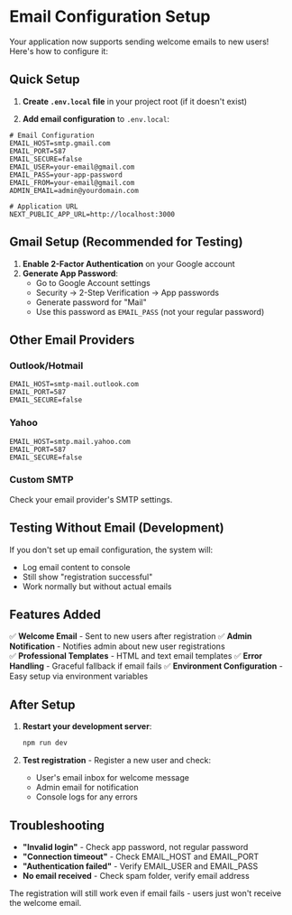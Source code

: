 # Email Configuration Setup

Your application now supports sending welcome emails to new users! Here's how to configure it:

## Quick Setup

1. **Create `.env.local` file** in your project root (if it doesn't exist)

2. **Add email configuration** to `.env.local`:

```env
# Email Configuration
EMAIL_HOST=smtp.gmail.com
EMAIL_PORT=587
EMAIL_SECURE=false
EMAIL_USER=your-email@gmail.com
EMAIL_PASS=your-app-password
EMAIL_FROM=your-email@gmail.com
ADMIN_EMAIL=admin@yourdomain.com

# Application URL
NEXT_PUBLIC_APP_URL=http://localhost:3000
```

## Gmail Setup (Recommended for Testing)

1. **Enable 2-Factor Authentication** on your Google account
2. **Generate App Password**:
   - Go to Google Account settings
   - Security → 2-Step Verification → App passwords
   - Generate password for "Mail"
   - Use this password as `EMAIL_PASS` (not your regular password)

## Other Email Providers

### Outlook/Hotmail
```env
EMAIL_HOST=smtp-mail.outlook.com
EMAIL_PORT=587
EMAIL_SECURE=false
```

### Yahoo
```env
EMAIL_HOST=smtp.mail.yahoo.com
EMAIL_PORT=587
EMAIL_SECURE=false
```

### Custom SMTP
Check your email provider's SMTP settings.

## Testing Without Email (Development)

If you don't set up email configuration, the system will:
- Log email content to console
- Still show "registration successful" 
- Work normally but without actual emails

## Features Added

✅ **Welcome Email** - Sent to new users after registration
✅ **Admin Notification** - Notifies admin about new user registrations  
✅ **Professional Templates** - HTML and text email templates
✅ **Error Handling** - Graceful fallback if email fails
✅ **Environment Configuration** - Easy setup via environment variables

## After Setup

1. **Restart your development server**:
   ```bash
   npm run dev
   ```

2. **Test registration** - Register a new user and check:
   - User's email inbox for welcome message
   - Admin email for notification
   - Console logs for any errors

## Troubleshooting

- **"Invalid login"** - Check app password, not regular password
- **"Connection timeout"** - Check EMAIL_HOST and EMAIL_PORT
- **"Authentication failed"** - Verify EMAIL_USER and EMAIL_PASS
- **No email received** - Check spam folder, verify email address

The registration will still work even if email fails - users just won't receive the welcome email.
